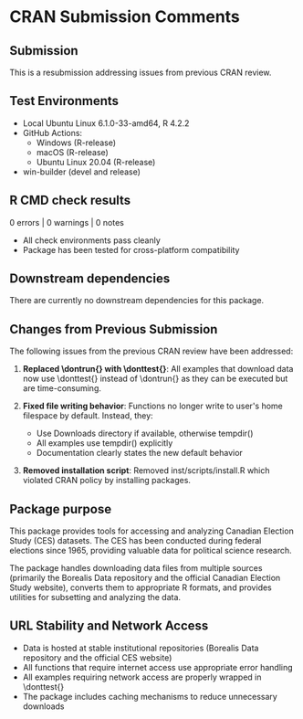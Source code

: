 # CRAN Submission Comments

## Submission
This is a resubmission addressing issues from previous CRAN review.

## Test Environments
* Local Ubuntu Linux 6.1.0-33-amd64, R 4.2.2
* GitHub Actions:
  * Windows (R-release)
  * macOS (R-release)
  * Ubuntu Linux 20.04 (R-release)
* win-builder (devel and release)

## R CMD check results

0 errors | 0 warnings | 0 notes

* All check environments pass cleanly
* Package has been tested for cross-platform compatibility

## Downstream dependencies

There are currently no downstream dependencies for this package.

## Changes from Previous Submission

The following issues from the previous CRAN review have been addressed:

1. **Replaced \dontrun{} with \donttest{}**: All examples that download data now use \donttest{} instead of \dontrun{} as they can be executed but are time-consuming.

2. **Fixed file writing behavior**: Functions no longer write to user's home filespace by default. Instead, they:
   - Use Downloads directory if available, otherwise tempdir()
   - All examples use tempdir() explicitly
   - Documentation clearly states the new default behavior

3. **Removed installation script**: Removed inst/scripts/install.R which violated CRAN policy by installing packages.

## Package purpose

This package provides tools for accessing and analyzing Canadian Election Study (CES) datasets. The CES has been conducted during federal elections since 1965, providing valuable data for political science research.

The package handles downloading data files from multiple sources (primarily the Borealis Data repository and the official Canadian Election Study website), converts them to appropriate R formats, and provides utilities for subsetting and analyzing the data.

## URL Stability and Network Access

* Data is hosted at stable institutional repositories (Borealis Data repository and the official CES website)
* All functions that require internet access use appropriate error handling
* All examples requiring network access are properly wrapped in \donttest{}
* The package includes caching mechanisms to reduce unnecessary downloads